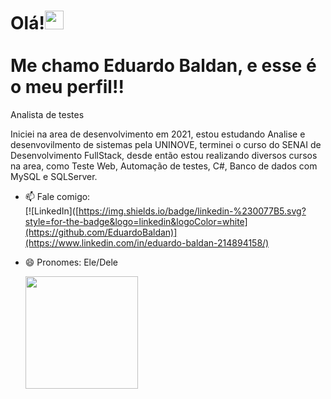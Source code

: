 <h1 align="left">Olá!<img src="https://raw.githubusercontent.com/kaueMarques/kaueMarques/master/hi.gif" height="30px"><br><br>Me chamo Eduardo Baldan, e esse é o meu perfil!!</h1
  
  Analista de testes
  
  Iniciei na area de desenvolvimento em 2021, estou estudando Analise e desenvovilmento de sistemas pela UNINOVE, terminei o curso do SENAI de Desenvolvimento FullStack, desde então estou realizando diversos cursos na area, como Teste Web, Automação de testes, C#, Banco de dados com MySQL e SQLServer.


- 📫 Fale comigo:
<br>[![LinkedIn]([https://img.shields.io/badge/linkedin-%230077B5.svg?style=for-the-badge&logo=linkedin&logoColor=white](https://github.com/EduardoBaldan)](https://www.linkedin.com/in/eduardo-baldan-214894158/)

- 😄 Pronomes: Ele/Dele


  <img height="180em" src="https://github-readme-stats.vercel.app/api/top-langs/?username=EduardoBaldan&layout=compact&langs_count=10&theme=darcula"/>


